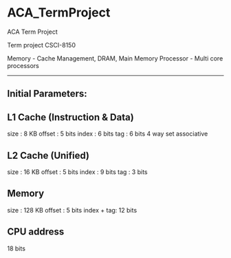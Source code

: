 # ACA_TermProject
ACA Term Project

Term project CSCI-8150

Memory - Cache Management, DRAM, Main Memory 
Processor - Multi core processors

----------------------------------------------------
Initial Parameters:
----------------------------------------------------
L1 Cache (Instruction & Data)
---------------------
size : 8 KB
offset : 5 bits
index : 6 bits
tag : 6 bits
4 way set associative


L2 Cache (Unified)
---------------------
size : 16 KB
offset : 5 bits
index : 9 bits
tag :  3 bits

Memory
---------------------
size : 128 KB
offset : 5 bits
index + tag: 12 bits

CPU address
--------------------
18 bits

